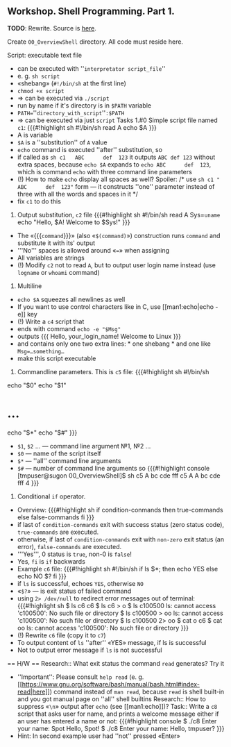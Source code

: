 Workshop. Shell Programming. Part 1.
---

__TODO__: Rewrite. Source is [here](https://uneex.ru/HSE/ArchitectureOS/Lab_00_OverviewShell).

Create `00_OverviewShell` directory. All code must reside here.

Script: executable text file
 * can be executed with ''`interpretator script_file`''
  * e. g. `sh script`
 * «shebang» (`#!/bin/sh` at the first line)
  * `chmod +x script` 
  * ⇒ can be executed via `./script`
 * run by name if it's directory is in `$PATH` variable
  * `PATH=`''`directory_with_script`''`:$PATH` 
  * ⇒ can be executed via just `script`
Tasks
 1.#0 Simple script file named `c1`:
 {{{#!highlight sh
#!/bin/sh
read A
echo $A
}}}
 * A is variable
 * `$A` is a ''substitution'' of `A` value
 * `echo` command is executed ''after'' substitution, so
  * if called as 
      `sh c1   ABC      def  123`
    it outputs
      `ABC def 123`
    without extra spaces, because `echo $A` expands to `echo ABC      def  123`, which is command `echo` with three command line parameters
 * (!) How to make `echo` display all spaces as well?
  Spoiler: /* use `sh c1 "  ABC      def  123"` form — it constructs ''one'' parameter instead of three with all the words and spaces in it */
  * fix `c1` to do this
 1. Output substitution, `c2` file
 {{{#!highlight sh
#!/bin/sh
read A
Sys=`uname`
echo "Hello, $A!
Welcome to $Sys!"
}}}
  * The «{{{`command`}}}» (also «`$(command)`») construction runs `command` and substitute it with its' output
  * '''No''' spaces is allowed around «`=`» when assigning
  * All variables are strings
  * (!) Modify  `c2` not to read `A`, but to output user login name instead (use `logname` or `whoami` command)
 1. Multiline
  * `echo $A` squeezes all newlines as well
  * If you want to use control characters like in C, use [[man1:echo|echo -e]] key
  * (!) Write a `c4` script that 
   * ends with command `echo -e "$Msg"`
   * outputs
   {{{
Hello, your_login_name!
Welcome to Linux
}}}
   * and contains only one two extra lines:
    * one shebang
    * and one like `Msg=…something…`
   * make this script executable
 1. Commandline parameters. This is `c5` file:
 {{{#!highlight sh
#!/bin/sh

echo "$0"
echo "$1"
# ...
echo "$*"
echo "$#"
}}}
  * `$1`, `$2` … — command line argument №1, №2 …
  * `$0` — name of the script itself
  * `$*` — ''all'' command line arguments
  * `$#` — number of command line arguments
  so
  {{{#!highlight console
[tmpuser@sugon 00_OverviewShell]$ sh c5 A bc  cde   fff
c5
A
A bc cde fff
4
}}}
 1. Conditional `if` operator.
  * Overview:
  {{{#!highlight sh
if condition-conmands
then
  true-commands
else
  false-commands
fi
}}}
   * if last of `condition-conmands` exit with success status (zero status code), `true-commands` are executed.
   * otherwise, if last of `condition-conmands` exit with `non-zero` exit status (an error), `false-commands` are executed.
   * '''Yes''', 0 status is `true`, non-0 is `false`!
   * Yes, `fi` is `if` backwards
  * Example `c6` file:
{{{#!highlight sh
#!/bin/sh
if ls $*; then
        echo YES
else
        echo NO $?
fi
}}}
   * if `ls` is successful, echoes `YES`, otherwise `NO`
   * «`$?`» — is exit status of failed command
  * using `2> /dev/null` to redirect error messages out of terminal:
  {{{#!highlight sh
$ ls c6
c6
$ ls c6 > o
$ ls c100500
ls: cannot access 'c100500': No such file or directory
$ ls c100500 > oo
ls: cannot access 'c100500': No such file or directory
$ ls c100500 2> oo
$ cat o
c6
$ cat oo
ls: cannot access 'c100500': No such file or directory
}}}
  * (!) Rewrite `c6` file (copy it to `c7`)
   * To output content of `ls` ''after'' «YES» message, if ls is successful
   * Not to output error message if `ls` is not successful

== H/W ==
 Research:: What exit status the command `read` generates? Try it
  * ''Important'': Please consult `help read` (e. g. [[https://www.gnu.org/software/bash/manual/bash.html#index-read|here]]) command instead of `man read`, because `read` is shell built-in and you got manual page on ''all'' shell builtins
 Research:: How to suppress «`\n`» output after `echo` (see [[man1:echo]])?
 Task:: Write a `c8` script that asks user for name, and prints a welcome message either if an user has entered a name or not:
 {{{#!highlight console
$ ./c8
Enter your name: Spot
Hello, Spot!
$ ./c8
Enter your name: 
Hello, tmpuser?
}}}
  * Hint: In second example user had ''not'' pressed «Enter»
  